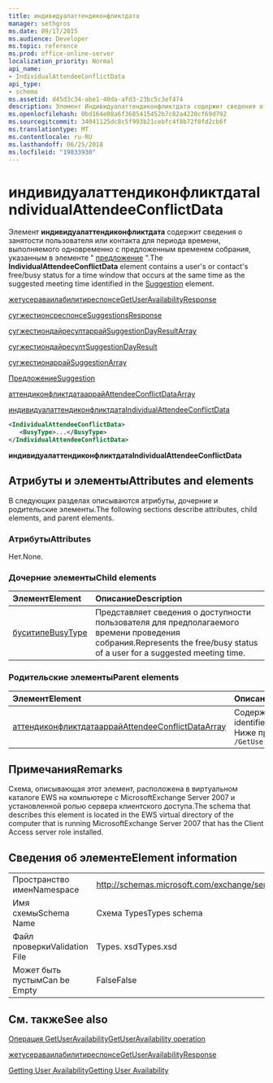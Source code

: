```yaml
---
title: индивидуалаттендиконфликтдата
manager: sethgros
ms.date: 09/17/2015
ms.audience: Developer
ms.topic: reference
ms.prod: office-online-server
localization_priority: Normal
api_name:
- IndividualAttendeeConflictData
api_type:
- schema
ms.assetid: d45d3c34-abe1-40da-afd3-23bc5c3ef474
description: Элемент Индивидуалаттендиконфликтдата содержит сведения о занятости пользователя или контакта для периода времени, выполняемого одновременно с предложенным временем собрания, указанным в элементе "предложение".
ms.openlocfilehash: 0bd164e08a6f3685415452b7c82a4220cf69d792
ms.sourcegitcommit: 34041125dc8c5f993b21cebfc4f8b72f0fd2cb6f
ms.translationtype: MT
ms.contentlocale: ru-RU
ms.lasthandoff: 06/25/2018
ms.locfileid: "19833930"
---
```

# <a name="individualattendeeconflictdata"></a><span data-ttu-id="da169-103">индивидуалаттендиконфликтдата</span><span class="sxs-lookup"><span data-stu-id="da169-103">IndividualAttendeeConflictData</span></span>

<span data-ttu-id="da169-104">Элемент **индивидуалаттендиконфликтдата** содержит сведения о занятости пользователя или контакта для периода времени, выполняемого одновременно с предложенным временем собрания, указанным в элементе " [предложение](suggestion.md) ".</span><span class="sxs-lookup"><span data-stu-id="da169-104">The **IndividualAttendeeConflictData** element contains a user's or contact's free/busy status for a time window that occurs at the same time as the suggested meeting time identified in the [Suggestion](suggestion.md) element.</span></span> 
  
[<span data-ttu-id="da169-105">жетусераваилабилитиреспонсе</span><span class="sxs-lookup"><span data-stu-id="da169-105">GetUserAvailabilityResponse</span></span>](getuseravailabilityresponse.md)
  
[<span data-ttu-id="da169-106">сугжестионсреспонсе</span><span class="sxs-lookup"><span data-stu-id="da169-106">SuggestionsResponse</span></span>](suggestionsresponse.md)
  
[<span data-ttu-id="da169-107">сугжестиондайресултаррай</span><span class="sxs-lookup"><span data-stu-id="da169-107">SuggestionDayResultArray</span></span>](suggestiondayresultarray.md)
  
[<span data-ttu-id="da169-108">сугжестиондайресулт</span><span class="sxs-lookup"><span data-stu-id="da169-108">SuggestionDayResult</span></span>](suggestiondayresult.md)
  
[<span data-ttu-id="da169-109">сугжестионаррай</span><span class="sxs-lookup"><span data-stu-id="da169-109">SuggestionArray</span></span>](suggestionarray.md)
  
[<span data-ttu-id="da169-110">Предложение</span><span class="sxs-lookup"><span data-stu-id="da169-110">Suggestion</span></span>](suggestion.md)
  
[<span data-ttu-id="da169-111">аттендиконфликтдатааррай</span><span class="sxs-lookup"><span data-stu-id="da169-111">AttendeeConflictDataArray</span></span>](attendeeconflictdataarray.md)
  
[<span data-ttu-id="da169-112">индивидуалаттендиконфликтдата</span><span class="sxs-lookup"><span data-stu-id="da169-112">IndividualAttendeeConflictData</span></span>](individualattendeeconflictdata.md)
  
```xml
<IndividualAttendeeConflictData>
   <BusyType>...</BusyType>
</IndividualAttendeeConflictData>
```

 <span data-ttu-id="da169-113">**индивидуалаттендиконфликтдата**</span><span class="sxs-lookup"><span data-stu-id="da169-113">**IndividualAttendeeConflictData**</span></span>
## <a name="attributes-and-elements"></a><span data-ttu-id="da169-114">Атрибуты и элементы</span><span class="sxs-lookup"><span data-stu-id="da169-114">Attributes and elements</span></span>

<span data-ttu-id="da169-115">В следующих разделах описываются атрибуты, дочерние и родительские элементы.</span><span class="sxs-lookup"><span data-stu-id="da169-115">The following sections describe attributes, child elements, and parent elements.</span></span>
  
### <a name="attributes"></a><span data-ttu-id="da169-116">Атрибуты</span><span class="sxs-lookup"><span data-stu-id="da169-116">Attributes</span></span>

<span data-ttu-id="da169-117">Нет.</span><span class="sxs-lookup"><span data-stu-id="da169-117">None.</span></span>
  
### <a name="child-elements"></a><span data-ttu-id="da169-118">Дочерние элементы</span><span class="sxs-lookup"><span data-stu-id="da169-118">Child elements</span></span>

|<span data-ttu-id="da169-119">**Элемент**</span><span class="sxs-lookup"><span data-stu-id="da169-119">**Element**</span></span>|<span data-ttu-id="da169-120">**Описание**</span><span class="sxs-lookup"><span data-stu-id="da169-120">**Description**</span></span>|
|:-----|:-----|
|[<span data-ttu-id="da169-121">буситипе</span><span class="sxs-lookup"><span data-stu-id="da169-121">BusyType</span></span>](busytype.md) <br/> |<span data-ttu-id="da169-122">Представляет сведения о доступности пользователя для предполагаемого времени проведения собрания.</span><span class="sxs-lookup"><span data-stu-id="da169-122">Represents the free/busy status of a user for a suggested meeting time.</span></span>  <br/> |
   
### <a name="parent-elements"></a><span data-ttu-id="da169-123">Родительские элементы</span><span class="sxs-lookup"><span data-stu-id="da169-123">Parent elements</span></span>

|<span data-ttu-id="da169-124">**Элемент**</span><span class="sxs-lookup"><span data-stu-id="da169-124">**Element**</span></span>|<span data-ttu-id="da169-125">**Описание**</span><span class="sxs-lookup"><span data-stu-id="da169-125">**Description**</span></span>|
|:-----|:-----|
|[<span data-ttu-id="da169-126">аттендиконфликтдатааррай</span><span class="sxs-lookup"><span data-stu-id="da169-126">AttendeeConflictDataArray</span></span>](attendeeconflictdataarray.md) <br/> |<span data-ttu-id="da169-127">Содержит массив данных о конфликтах для участников, идентифицируемых в [жетусераваилабилитирекуест](getuseravailabilityrequest.md).</span><span class="sxs-lookup"><span data-stu-id="da169-127">Contains an array of conflict data for attendees identified in the [GetUserAvailabilityRequest](getuseravailabilityrequest.md).</span></span>  <br/> <span data-ttu-id="da169-128">Ниже приведено выражение XPath для этого элемента:</span><span class="sxs-lookup"><span data-stu-id="da169-128">The following is the XPath expression to this element:</span></span>  <br/>  `/GetUserAvailabilityResponse/SuggestionsResponse/SuggestionDayResultArray/SuggestionDayResult[i]/SuggestionArray/Suggestion[i]/AttendeeConflictDataArray` <br/> |
   
## <a name="remarks"></a><span data-ttu-id="da169-129">Примечания</span><span class="sxs-lookup"><span data-stu-id="da169-129">Remarks</span></span>

<span data-ttu-id="da169-130">Схема, описывающая этот элемент, расположена в виртуальном каталоге EWS на компьютере с MicrosoftExchange Server 2007 и установленной ролью сервера клиентского доступа.</span><span class="sxs-lookup"><span data-stu-id="da169-130">The schema that describes this element is located in the EWS virtual directory of the computer that is running MicrosoftExchange Server 2007 that has the Client Access server role installed.</span></span>
  
## <a name="element-information"></a><span data-ttu-id="da169-131">Сведения об элементе</span><span class="sxs-lookup"><span data-stu-id="da169-131">Element information</span></span>

|||
|:-----|:-----|
|<span data-ttu-id="da169-132">Пространство имен</span><span class="sxs-lookup"><span data-stu-id="da169-132">Namespace</span></span>  <br/> |http://schemas.microsoft.com/exchange/services/2006/types  <br/> |
|<span data-ttu-id="da169-133">Имя схемы</span><span class="sxs-lookup"><span data-stu-id="da169-133">Schema Name</span></span>  <br/> |<span data-ttu-id="da169-134">Схема Types</span><span class="sxs-lookup"><span data-stu-id="da169-134">Types schema</span></span>  <br/> |
|<span data-ttu-id="da169-135">Файл проверки</span><span class="sxs-lookup"><span data-stu-id="da169-135">Validation File</span></span>  <br/> |<span data-ttu-id="da169-136">Types. xsd</span><span class="sxs-lookup"><span data-stu-id="da169-136">Types.xsd</span></span>  <br/> |
|<span data-ttu-id="da169-137">Может быть пустым</span><span class="sxs-lookup"><span data-stu-id="da169-137">Can be Empty</span></span>  <br/> |<span data-ttu-id="da169-138">False</span><span class="sxs-lookup"><span data-stu-id="da169-138">False</span></span>  <br/> |
   
## <a name="see-also"></a><span data-ttu-id="da169-139">См. также</span><span class="sxs-lookup"><span data-stu-id="da169-139">See also</span></span>



[<span data-ttu-id="da169-140">Операция GetUserAvailability</span><span class="sxs-lookup"><span data-stu-id="da169-140">GetUserAvailability operation</span></span>](getuseravailability-operation.md)
  
[<span data-ttu-id="da169-141">жетусераваилабилитиреспонсе</span><span class="sxs-lookup"><span data-stu-id="da169-141">GetUserAvailabilityResponse</span></span>](getuseravailabilityresponse.md)


[<span data-ttu-id="da169-142">Getting User Availability</span><span class="sxs-lookup"><span data-stu-id="da169-142">Getting User Availability</span></span>](http://msdn.microsoft.com/library/d4133fcb-9b0f-4e6b-aadf-a389da83516a%28Office.15%29.aspx)

